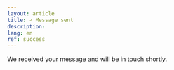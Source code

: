 ```yaml
---
layout: article
title: ✓ Message sent
description: 
lang: en
ref: success
---
```


We received your message and will be in touch shortly.